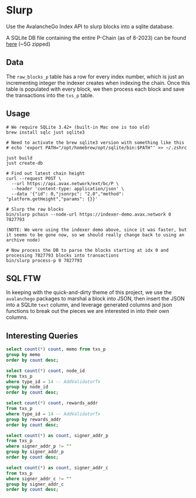 # Slurp

Use the AvalancheGo Index API to slurp blocks into a sqlite database.

A SQLite DB file containing the entire P-Chain (as of 8-2023) can be found [here](https://gogopool.s3.amazonaws.com/slurp-mainnet-processed.db.7z) (~5G zipped)

## Data

The `raw_blocks_p` table has a row for every index number, which is just an incrementing integer the indexer creates when indexing the chain. Once this table is populated with every block, we then process each block and save the transactions into the `txs_p` table.

## Usage

```
# We require SQLite 3.42+ (built-in Mac one is too old)
brew install sqlc just sqlite3

# Need to activate the brew sqlite3 version with something like this
# echo 'export PATH="/opt/homebrew/opt/sqlite/bin:$PATH"' >> ~/.zshrc

just build
just create-db

# Find out latest chain height
curl --request POST \
  --url https://api.avax.network/ext/bc/P \
  --header 'content-type: application/json' \
  --data '{"id": 0,"jsonrpc": "2.0","method": "platform.getHeight","params": {}}'

# Slurp the raw blocks
bin/slurp pchain --node-url https://indexer-demo.avax.network 0 7827793

(NOTE: We were using the indexer demo above, since it was faster, but it seems to be gone now, so we should really change back to using an archive node)

# Now process the DB to parse the blocks starting at idx 0 and processing 7827793 blocks into transactions
bin/slurp process-p 0 7827793
```

## SQL FTW

In keeping with the quick-and-dirty theme of this project, we use the `avalanchego` packages to marshal a block into JSON, then insert the JSON into a SQLite `text` column, and leverage generated columns and json functions to break out the pieces we are interested in into their own columns.

## Interesting Queries

```sql
select count(*) count, memo from txs_p
group by memo
order by count desc;

select count(*) count, node_id
from txs_p
where type_id = 14 -- AddValidatorTx
group by node_id
order by count desc;

select count(*) count, rewards_addr
from txs_p
where type_id = 14 -- AddValidatorTx
group by rewards_addr
order by count desc;

select count(*) as count, signer_addr_p
from txs_p
where signer_addr_p != ""
group by signer_addr_p
order by count desc;

select count(*) as count, signer_addr_c
from txs_p
where signer_addr_c != ""
group by signer_addr_c
order by count desc;

```
